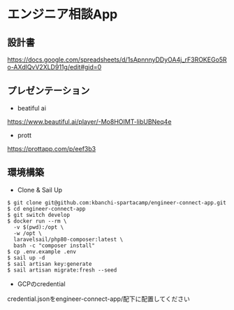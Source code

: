 # エンジニア相談App

## 設計書

https://docs.google.com/spreadsheets/d/1sApnnnyDDyOA4j_rF3ROKEGo5Ro-AXdlQvV2XLD911g/edit#gid=0

## プレゼンテーション

* beatiful ai

https://www.beautiful.ai/player/-Mo8HOIMT-libUBNeq4e

* prott

https://prottapp.com/p/eef3b3

## 環境構築

* Clone & Sail Up

```
$ git clone git@github.com:kbanchi-spartacamp/engineer-connect-app.git
$ cd engineer-connect-app
$ git switch develop
$ docker run --rm \
  -v $(pwd):/opt \
  -w /opt \
  laravelsail/php80-composer:latest \
  bash -c "composer install"
$ cp .env.example .env
$ sail up -d
$ sail artisan key:generate
$ sail artisan migrate:fresh --seed
```

* GCPのcredential

credential.jsonをengineer-connect-app/配下に配置してください
